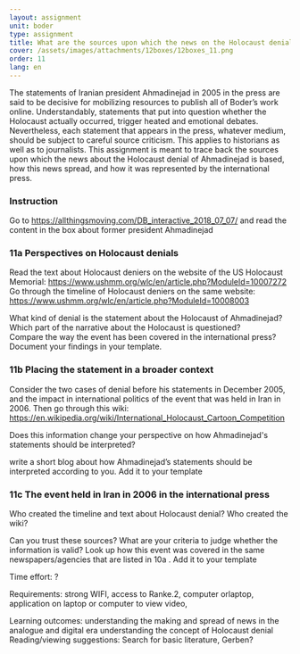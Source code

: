```yaml
---
layout: assignment
unit: boder
type: assignment
title: What are the sources upon which the news on the Holocaust denial of Ahmadinejad is based?  
cover: /assets/images/attachments/12boxes/12boxes_11.png
order: 11
lang: en
---
```



The statements of Iranian president Ahmadinejad in 2005 in the press are said   to be decisive for mobilizing resources to publish
all of Boder’s work online. Understandably, statements that put into question whether the
Holocaust  actually occurred, trigger heated and emotional debates. Nevertheless, each statement that appears in the press, whatever
medium,  should be subject to careful source criticism. This applies to historians as well   as to journalists. 
This assignment is meant to trace back the sources upon which the news about the Holocaust denial of Ahmadinejad is based,
how this news spread, and how it was represented by the international press.        

<!-- more -->

<!-- briefing-student -->
### Instruction
<!-- section-contents -->
Go to  https://allthingsmoving.com/DB_interactive_2018_07_07/ and read the content in the box about former president Ahmadinejad 

<!--section --> 
### 11a Perspectives on Holocaust denials 
<!-- section-contents -->

Read the text about Holocaust deniers on the website of the US Holocaust Memorial: https://www.ushmm.org/wlc/en/article.php?ModuleId=10007272 
Go through the timeline of Holocaust deniers on the same website:     
https://www.ushmm.org/wlc/en/article.php?ModuleId=10008003 


What kind of denial is the statement about the Holocaust of Ahmadinejad?
Which part of the narrative about the Holocaust is questioned?  
Compare the way the event has been covered in the international press? 
Document your findings in your template.

<!--section --> 
### 11b Placing the statement in a broader context 
<!-- section-contents -->

Consider the  two cases of denial before his statements in December 2005, and the impact in international politics 
of the event that was held in Iran in 2006. 
Then go through this wiki: https://en.wikipedia.org/wiki/International_Holocaust_Cartoon_Competition  

Does this information change your perspective on how Ahmadinejad's statements should be interpreted? 

write a short blog about how Ahmadinejad’s statements should be interpreted according to you.
Add it to your template

<!--section --> 
### 11c  The event held in Iran in 2006 in the international press
<!-- section-contents -->

Who created the timeline and text about Holocaust denial? 
Who created the wiki? 

Can you trust these sources? What are your criteria to judge whether the information is valid? 
Look up how this event was covered in the same newspapers/agencies that are listed in 10a .
Add it to your template 

<!-- briefing-teacher -->

Time effort: ?

Requirements:  strong WIFI, access to Ranke.2, computer orlaptop,
application on laptop or computer to view video, 

Learning outcomes: 
understanding the making and spread of news in the analogue and digital era
understanding the concept of Holocaust denial 
Reading/viewing  suggestions:
Search for basic literature, Gerben? 

